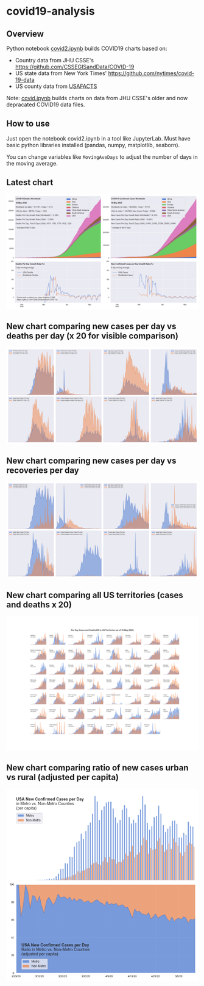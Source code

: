 # covid19-analysis

## Overview
Python notebook [covid2.ipynb](https://github.com/danlaw/covid19-analysis/blob/master/covid2.ipynb) builds COVID19 charts based on:
* Country data from JHU CSSE's https://github.com/CSSEGISandData/COVID-19
* US state data from New York Times' https://github.com/nytimes/covid-19-data
* US county data from [USAFACTS](https://usafacts.org/visualizations/coronavirus-covid-19-spread-map/)

Note: [covid.ipynb](https://github.com/danlaw/covid19-analysis/blob/master/covid.ipynb) builds charts on data from JHU CSSE's older and now depracated COVID19 data files.

## How to use
Just open the notebook covid2.ipynb in a tool like JupyterLab. Must have basic python libraries installed (pandas, numpy, matplotlib, seaborn).

You can change variables like ``MovingAveDays`` to adjust the number of days in the moving average.

## Latest chart
![Latest chart](charts/20200516-covid19-chart.png)

## New chart comparing new cases per day vs deaths per day (x 20 for visible comparison)
![Comparison chart](charts/20200516-comparison-chart.png)

## New chart comparing new cases per day vs recoveries per day
![Recovery chart](charts/20200516-comparison-recovery-chart.png)

## New chart comparing all US territories (cases and deaths x 20)
![Territories chart](charts/20200516-compare-US-territories.png)

## New chart comparing ratio of new cases urban vs rural (adjusted per capita)
![Urban rural per capita chart](charts/20200516-US-counties-urban-vs-rural-per-capita.png)